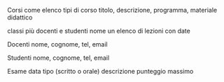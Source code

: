 Corsi come elenco tipi di corso
titolo, descrizione, programma, materiale didattico

classi più docenti e studenti
nome un elenco di lezioni con date

Docenti
nome, cognome, tel, email

Studenti
nome, cognome, tel, email

Esame
data
tipo (scritto o orale)
descrizione
punteggio massimo